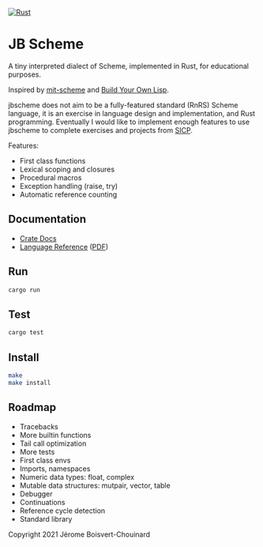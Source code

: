 [![Rust](https://github.com/jbchouinard/jblisp2/actions/workflows/rust.yml/badge.svg)](https://github.com/jbchouinard/jblisp2/actions/workflows/rust.yml)
# JB Scheme

A tiny interpreted dialect of Scheme, implemented in Rust, for educational purposes.

Inspired by [mit-scheme](https://www.gnu.org/software/mit-scheme/) and
[Build Your Own Lisp](http://www.buildyourownlisp.com/).

jbscheme does not aim to be a fully-featured standard (RnRS) Scheme language,
it is an exercise in language design and implementation, and Rust programming.
Eventually I would like to implement enough features to use jbscheme to complete
exercises and projects from [SICP](https://mitpress.mit.edu/sites/default/files/sicp/index.html).

Features:
- First class functions
- Lexical scoping and closures
- Procedural macros
- Exception handling (raise, try)
- Automatic reference counting

## Documentation
- [Crate Docs](https://jbchouinard.github.io/jbscheme/crate/jbscheme/index.html)
- [Language Reference](https://jbchouinard.github.io/jbscheme/index.html)
  ([PDF](https://jbchouinard.github.io/jbscheme/JB%20Scheme%20Manual.pdf))

## Run
```bash
cargo run
```

## Test
```bash
cargo test
```

## Install
```bash
make
make install
```

## Roadmap
- Tracebacks
- More builtin functions
- Tail call optimization
- More tests
- First class envs
- Imports, namespaces
- Numeric data types: float, complex 
- Mutable data structures: mutpair, vector, table
- Debugger
- Continuations
- Reference cycle detection
- Standard library

Copyright 2021 Jérome Boisvert-Chouinard
